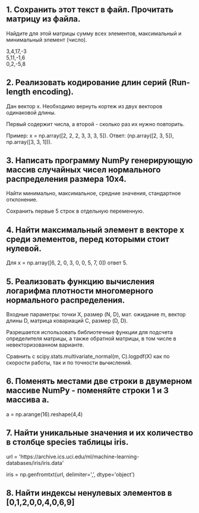 <h2>1.	Сохранить этот текст в файл. Прочитать матрицу из файла.</h2>
<p>Hайдите для этой матрицы сумму всех элементов, максимальный и минимальный элемент (число).</p>
3,4,17,-3<br>
5,11,-1,6<br>
0,2,-5,8
<h2>2. Реализовать кодирование длин серий (Run-length encoding).</h2>
<p>Дан вектор x. Необходимо вернуть кортеж из двух векторов одинаковой длины.</p>
<p>Первый содержит числа, а второй - сколько раз их нужно повторить.</p>
<p>Пример: x = np.array([2, 2, 2, 3, 3, 3, 5]). Ответ: (np.array([2, 3, 5]), np.array([3, 3, 1])).</p>
<h2>3. Написать программу NumPy генерирующую массив случайных чисел нормального распределения размера 10х4.</h2>
<p>Найти минимально, максимальное, средние значения, стандартное отклонение.</p>
<p>Сохранить первые 5 строк в отдельную переменную.</p>
<h2>4. Найти максимальный элемент в векторе x среди элементов, перед которыми стоит нулевой.</h2>
<p>Для x = np.array([6, 2, 0, 3, 0, 0, 5, 7, 0]) ответ 5.</p>
<h2>5. Реализовать функцию вычисления логарифма плотности многомерного нормального распределения.</h2>
<p>Входные параметры: точки X, размер (N, D), мат. ожидание m, вектор длины D, матрица ковариаций C, размер (D, D).</p>
<p>Разрешается использовать библиотечные функции для подсчета определителя матрицы, а также обратной матрицы, в том числе в невекторизованном варианте.</p>
<p>Сравнить с scipy.stats.multivariate_normal(m, C).logpdf(X) как по скорости работы, так и по точности вычислений.</p>
<h2>6. Поменять местами две строки в двумерном массиве NumPy -  поменяйте  строки 1 и 3 массива а.</h2>
<p>a = np.arange(16).reshape(4,4)</p>
<h2>7. Найти уникальные значения и их количество в столбце species таблицы iris.</h2>
<p>url = 'https://archive.ics.uci.edu/ml/machine-learning-databases/iris/iris.data'</p>
<p>iris = np.genfromtxt(url, delimiter=',', dtype='object')</p>
<h2>8. Найти индексы ненулевых элементов в [0,1,2,0,0,4,0,6,9]</h2>

